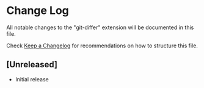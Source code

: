 # Change Log

All notable changes to the "git-differ" extension will be documented in this file.

Check [Keep a Changelog](http://keepachangelog.com/) for recommendations on how to structure this file.

## [Unreleased]

- Initial release